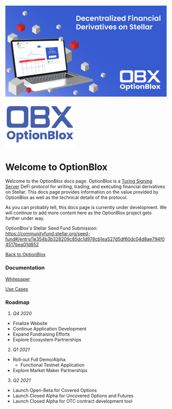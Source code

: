 ![header](./static/logo/overview.png)

[<img src = "./static/logo/obx.png">](https://www.optionblox.com/)
# Welcome to OptionBlox

Welcome to the OptionBlox docs page. OptionBlox is a [Turing Signing Server](https://tss.stellar.org/) DeFi protocol for writing, trading, and executing financial derivatives on Stellar. This docs page provides information on the value provided by OptionBlox as well as the technical details of the protocol. 

As you can probably tell, this docs page is currently under development. We will continue to add more content here as the OptionBlox project gets further under way.

OptionBlox's Stellar Seed Fund Submission: https://communityfund.stellar.org/seed-fund#/entry/1e354b3b328209c85dc1d978cb1ea527d5df60dc04d8ae794f04517bea01d852

[Back to OptionBlox](https://www.optionblox.com/)

### Documentation

[Whitepaper](./Whitepaper.md)

[Use Cases](./UseCases.md)

### Roadmap
 1. *Q4 2020*
   - Finalize Website
   - Continue Application Development
   - Expand Fundraising Efforts
   - Explore Ecosystem Partnerships
 2. *Q1 2021*
   - Roll-out Full Demo/Alpha
     - Functional Testnet Application
   - Explore Market Maker Partnerships
 3. *Q2 2021*
   - Launch Open-Beta for Covered Options
   - Launch Closed Alpha for Uncovered Options and Futures
   - Launch Closed Alpha for OTC contract development tool
   
